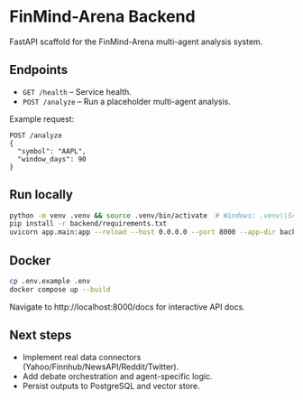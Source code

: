 # FinMind-Arena Backend

FastAPI scaffold for the FinMind-Arena multi-agent analysis system.

## Endpoints
- `GET /health` – Service health.
- `POST /analyze` – Run a placeholder multi-agent analysis.

Example request:
```
POST /analyze
{
  "symbol": "AAPL",
  "window_days": 90
}
```

## Run locally
```bash
python -m venv .venv && source .venv/bin/activate  # Windows: .venv\\Scripts\\activate
pip install -r backend/requirements.txt
uvicorn app.main:app --reload --host 0.0.0.0 --port 8000 --app-dir backend
```

## Docker
```bash
cp .env.example .env
docker compose up --build
```

Navigate to http://localhost:8000/docs for interactive API docs.

## Next steps
- Implement real data connectors (Yahoo/Finnhub/NewsAPI/Reddit/Twitter).
- Add debate orchestration and agent-specific logic.
- Persist outputs to PostgreSQL and vector store.

